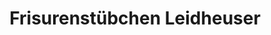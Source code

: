 ---
title: "Frisurenstübchen Leidheuser"
url: /dortmund/frisurenstuebchen-leidheuser/
shop: Friseur
---